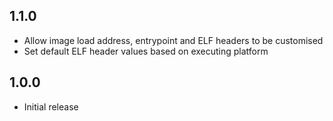 ## 1.1.0
- Allow image load address, entrypoint and ELF headers to be customised
- Set default ELF header values based on executing platform

## 1.0.0
- Initial release
